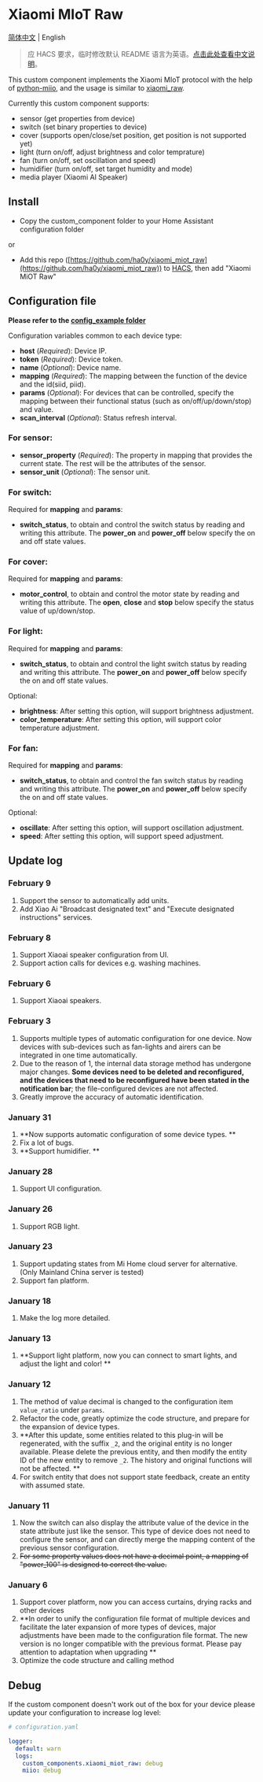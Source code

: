 # Xiaomi MIoT Raw

[简体中文](https://github.com/ha0y/xiaomi_miot_raw/blob/add-miot-support/README_cn.md) | English
> 应 HACS 要求，临时修改默认 README 语言为英语。[点击此处查看中文说明](https://github.com/ha0y/xiaomi_miot_raw/blob/add-miot-support/README_cn.md)。

This custom component implements the Xiaomi MIoT protocol with the help of [python-miio](https://github.com/rytilahti/python-miio), and the usage is similar to [xiaomi_raw](https://github.com/syssi/xiaomi_raw).

Currently this custom component supports:
* sensor (get properties from device)
* switch (set binary properties to device)
* cover (supports open/close/set position, get position is not supported yet)
* light (turn on/off, adjust brightness and color temprature)
* fan (turn on/off, set oscillation and speed)
* humidifier (turn on/off, set target humidity and mode)
* media player (Xiaomi AI Speaker)

## Install

* Copy the custom_component folder to your Home Assistant configuration folder

or
* Add this repo ([https://github.com/ha0y/xiaomi_miot_raw](https://github.com/ha0y/xiaomi_miot_raw)) to [HACS](https://hacs.xyz/), then add "Xiaomi MiOT Raw"


## Configuration file

**Please refer to the [config_example folder](https://github.com/ha0y/xiaomi_miot_raw/tree/add-miot-support/config_example)**

Configuration variables common to each device type:
- **host** (*Required*): Device IP.
- **token** (*Required*): Device token.
- **name** (*Optional*): Device name.
- **mapping** (*Required*): The mapping between the function of the device and the id(siid, piid).
- **params** (*Optional*): For devices that can be controlled, specify the mapping between their functional status (such as on/off/up/down/stop) and value.
- **scan_interval** (*Optional*): Status refresh interval.

### For sensor:
- **sensor_property** (*Required*): The property in mapping that provides the current state. The rest will be the attributes of the sensor.
- **sensor_unit** (*Optional*): The sensor unit.

### For switch:
Required for **mapping** and **params**:

- **switch_status**, to obtain and control the switch status by reading and writing this attribute. The **power_on** and **power_off** below specify the on and off state values.

### For cover:
Required for **mapping** and **params**:

- **motor_control**, to obtain and control the motor state by reading and writing this attribute. The **open**, **close** and **stop** below specify the status value of up/down/stop.

### For light:
Required for **mapping** and **params**:
- **switch_status**, to obtain and control the light switch status by reading and writing this attribute. The **power_on** and **power_off** below specify the on and off state values.

Optional:
- **brightness**: After setting this option, will support brightness adjustment.
- **color_temperature**: After setting this option, will support color temperature adjustment.

### For fan:
Required for **mapping** and **params**:
- **switch_status**, to obtain and control the fan switch status by reading and writing this attribute. The **power_on** and **power_off** below specify the on and off state values.

Optional:
- **oscillate**: After setting this option, will support oscillation adjustment.
- **speed**: After setting this option, will support speed adjustment.

## Update log

### February 9
1. Support the sensor to automatically add units.
2. Add Xiao Ai "Broadcast designated text" and "Execute designated instructions" services.

### February 8
1. Support Xiaoai speaker configuration from UI.
2. Support action calls for devices e.g. washing machines.

### February 6
1. Support Xiaoai speakers.

### February 3
1. Supports multiple types of automatic configuration for one device. Now devices with sub-devices such as fan-lights and airers can be integrated in one time automatically.
2. Due to the reason of 1, the internal data storage method has undergone major changes. **Some devices need to be deleted and reconfigured, and the devices that need to be reconfigured have been stated in the notification bar**; the file-configured devices are not affected.
3. Greatly improve the accuracy of automatic identification.

### January 31
1. **Now supports automatic configuration of some device types. **
2. Fix a lot of bugs.
3. **Support humidifier. **

### January 28
1. Support UI configuration.

### January 26
1. Support RGB light.

### January 23
1. Support updating states from Mi Home cloud server for alternative. (Only Mainland China server is tested)
2. Support fan platform.

### January 18
1. Make the log more detailed.

### January 13
1. **Support light platform, now you can connect to smart lights, and adjust the light and color! **

### January 12
1. The method of value decimal is changed to the configuration item `value_ratio` under `params`.
2. Refactor the code, greatly optimize the code structure, and prepare for the expansion of device types.
3. **After this update, some entities related to this plug-in will be regenerated, with the suffix `_2`, and the original entity is no longer available. Please delete the previous entity, and then modify the entity ID of the new entity to remove `_2`. The history and original functions will not be affected. **
4. For switch entity that does not support state feedback, create an entity with assumed state.

### January 11
1. Now the switch can also display the attribute value of the device in the state attribute just like the sensor. This type of device does not need to configure the sensor, and can directly merge the mapping content of the previous sensor configuration.
2. ~~For some property values does not have a decimal point, a mapping of "power_100" is designed to correct the value.~~

### January 6
1. Support cover platform, now you can access curtains, drying racks and other devices
2. **In order to unify the configuration file format of multiple devices and facilitate the later expansion of more types of devices, major adjustments have been made to the configuration file format. The new version is no longer compatible with the previous format. Please pay attention to adaptation when upgrading **
3. Optimize the code structure and calling method


## Debug
If the custom component doesn't work out of the box for your device please update your configuration to increase log level:
```yaml
# configuration.yaml

logger:
  default: warn
  logs:
    custom_components.xiaomi_miot_raw: debug
    miio: debug
```